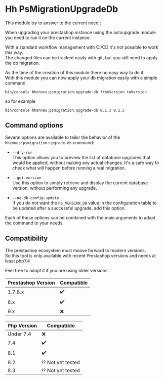 # Hh PsMigrationUpgradeDb

This module try to answer to the current need :

When upgrading your prestashop instance using the autoupgrade module you need to run it on the current instance.

With a standard workflow management with CI/CD it's not possible to work this way.  
The changed files can be tracked easily with git, but you still need to apply the db migration.

As the time of the creation of this module there no easy way to do it.  
With this module you can now apply your db migration easily with a simple command

```
bin/console hhennes:psmigration:upgrade-db fromVersion toVersion
```

so for example

```
bin/console hhennes:psmigration:upgrade-db 8.1.3 8.1.5
```
Command options
---

Several options are available to tailor the behavior of the `hhennes:psmigration:upgrade-db` command:

- `--dry-run`  
  This option allows you to preview the list of database upgrades that would be applied, without making any actual changes. It's a safe way to check what will happen before running a real migration.

- `--get-version`  
  Use this option to simply retrieve and display the current database version, without performing any upgrade.

- `--no-db-config-update`  
  If you do not want the `PS_VERSION_DB` value in the configuration table to be updated after a successful upgrade, add this option.

Each of these options can be combined with the main arguments to adapt the command to your needs.


Compatibility
---

The prestashop ecosystem must moove forward to modern versions.  
So this tool is only available with recent Prestashop versions and needs at least php7.4

Feel free to adapt it if you are using older versions.

| Prestashop Version | Compatible |
|--------------------| ---------|
| 1.7.8.x            | :heavy_check_mark: |
| 8.x                | :heavy_check_mark: |
| 9.x                | :x: |



| Php Version | Compatible                   |
|-------------|------------------------------|
| Under 7.4   | :x:           |
| 7.4         | :heavy_check_mark:           |
| 8.1         | :heavy_check_mark: |
| 8.2         | :interrobang: Not yet tested |
| 8.3         | :interrobang: Not yet tested |
